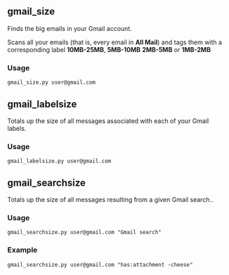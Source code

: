 gmail\_size
-----------

Finds the big emails in your Gmail account.

Scans all your emails (that is, every email in **All Mail**) and tags them with
a corresponding label **10MB-25MB**, **5MB-10MB** **2MB-5MB** or **1MB-2MB**

### Usage ###

    gmail_size.py user@gmail.com


gmail\_labelsize
----------------

Totals up the size of all messages associated with each of your Gmail labels.

### Usage ###

    gmail_labelsize.py user@gmail.com


gmail\_searchsize
-----------------

Totals up the size of all messages resulting from a given Gmail search..

### Usage ###

    gmail_searchsize.py user@gmail.com "Gmail search"

### Example ###

    gmail_searchsize.py user@gmail.com "has:attachment -cheese"
    
